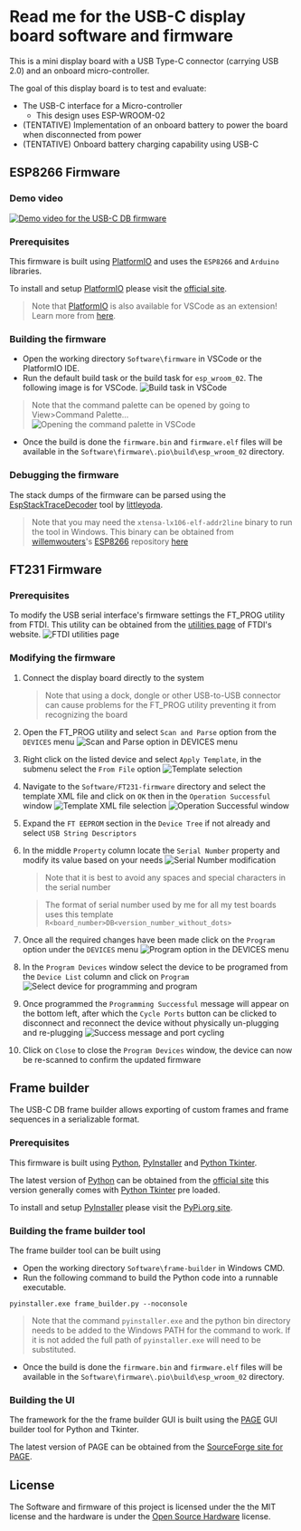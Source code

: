 # Read me for the USB-C display board software and firmware
This is a mini display board with a USB Type-C connector (carrying USB 2.0) and an onboard micro-controller.

The goal of this display board is to test and evaluate:
* The USB-C interface for a Micro-controller
    * This design uses ESP-WROOM-02
* (TENTATIVE) Implementation of an onboard battery to power the board when disconnected from power
* (TENTATIVE) Onboard battery charging capability using USB-C

## ESP8266 Firmware
### Demo video
[![Demo video for the USB-C DB firmware](https://img.youtube.com/vi/l0tGIR3diLk/0.jpg)](https://www.youtube.com/watch?v=l0tGIR3diLk)

### Prerequisites
This firmware is built using [PlatformIO](https://platformio.org/) and uses the `ESP8266` and `Arduino` libraries.

To install and setup [PlatformIO](https://platformio.org/) please visit the [official site](https://platformio.org/install).
> Note that [PlatformIO](https://platformio.org/) is also available for VSCode as an extension! Learn more from [here](https://platformio.org/install/ide?install=vscode).

### Building the firmware
* Open the working directory `Software\firmware` in VSCode or the PlatformIO IDE.
* Run the default build task or the build task for `esp_wroom_02`. The following image is for VSCode.
![Build task in VSCode](./firmware/resources/PlatformIO-Build-VSCode.png)
> Note that the command palette can be opened by going to View>Command Palette...
> ![Opening the command palette in VSCode](./firmware/resources/VSCode-cmd-palette.png)

* Once the build is done the `firmware.bin` and `firmware.elf` files will be available in the `Software\firmware\.pio\build\esp_wroom_02` directory.

### Debugging the firmware
The stack dumps of the firmware can be parsed using the [EspStackTraceDecoder](https://github.com/littleyoda/EspStackTraceDecoder) tool by [littleyoda](https://github.com/littleyoda).
> Note that you may need the `xtensa-lx106-elf-addr2line` binary to run the tool in Windows. This binary can be obtained from [willemwouters](https://github.com/willemwouters)'s [ESP8266](https://github.com/willemwouters/ESP8266) repository [here](https://github.com/willemwouters/ESP8266/tree/master/gcc/xtensa-lx106-elf_c%2B%2B)

## FT231 Firmware
### Prerequisites
To modify the USB serial interface's firmware settings the FT_PROG utility from FTDI. This utility can be obtained from the [utilities page](https://ftdichip.com/utilities/) of FTDI's website.
![FTDI utilities page](./FT231-firmware/resources/FTDI_util_site_marked.png)

### Modifying the firmware
1. Connect the display board directly to the system
    > Note that using a dock, dongle or other USB-to-USB connector can cause problems for the FT_PROG utility preventing it from recognizing the board
2. Open the FT_PROG utility and select `Scan and Parse` option from the `DEVICES` menu
    ![Scan and Parse option in DEVICES menu](./FT231-firmware/resources/FT_prog_scan_mark.png)
3. Right click on the listed device and select `Apply Template`, in the submenu select the `From File` option
    ![Template selection](./FT231-firmware/resources/FT_prog_template_sel_mark.png)
4. Navigate to the `Software/FT231-firmware` directory and select the template XML file and click on `OK` then in the `Operation Successful` window
    ![Template XML file selection](./FT231-firmware/resources/FT_prog_template_file_sel_mark.png)
    ![Operation Successful window](./FT231-firmware/resources/FT_prog_template_file_sel_ack.png)
5. Expand the `FT EEPROM` section in the `Device Tree` if not already and select `USB String Descriptors`
6. In the middle `Property` column locate the `Serial Number` property and modify its value based on your needs
    ![Serial Number modification](./FT231-firmware/resources/FT_prog_update_serial_mark.png)
    > Note that it is best to avoid any spaces and special characters in the serial number

    > The format of serial number used by me for all my test boards uses this template `R<board_number>DB<version_number_without_dots>`
7. Once all the required changes have been made click on the `Program` option under the `DEVICES` menu
    ![Program option in the DEVICES menu](./FT231-firmware/resources/FT_prog_prog_mark.png)
8. In the `Program Devices` window select the device to be programed from the `Device List` column and click on `Program`
    ![Select device for programming and program](./FT231-firmware/resources/FT_prog_prog_confirm_mark.png)
9. Once programmed the `Programming Successful` message will appear on the bottom left, after which the `Cycle Ports` button can be clicked to disconnect and reconnect the device without physically un-plugging and re-plugging
    ![Success message and port cycling](./FT231-firmware/resources/FT_prog_cycle_port_mark.png)
10. Click on `Close` to close the `Program Devices` window, the device can now be re-scanned to confirm the updated firmware

## Frame builder
The USB-C DB frame builder allows exporting of custom frames and frame sequences in a serializable format.

### Prerequisites
This firmware is built using [Python](https://www.python.org), [PyInstaller](https://pyinstaller.org/en/stable/) and [Python Tkinter](https://docs.python.org/3/library/tkinter.html).

The latest version of [Python](https://www.python.org) can be obtained from the [official site](https://www.python.org/downloads/) this version generally comes with [Python Tkinter](https://docs.python.org/3/library/tkinter.html) pre loaded.

To install and setup [PyInstaller](https://pyinstaller.org/en/stable/) please visit the [PyPi.org site](https://pypi.org/project/pyinstaller/).

### Building the frame builder tool
The frame builder tool can be built using 
* Open the working directory `Software\frame-builder` in Windows CMD.
* Run the following command to build the Python code into a runnable executable.
```CMD
pyinstaller.exe frame_builder.py --noconsole
```
> Note that the command `pyinstaller.exe` and the python bin directory needs to be added to the Windows PATH for the command to work. If it is not added the full path of `pyinstaller.exe` will need to be substituted.
* Once the build is done the `firmware.bin` and `firmware.elf` files will be available in the `Software\firmware\.pio\build\esp_wroom_02` directory.

### Building the UI
The framework for the the frame builder GUI is built using the [PAGE](https://page.sourceforge.net/) GUI builder tool for Python and Tkinter.

The latest version of PAGE can be obtained from the [SourceForge site for PAGE](https://sourceforge.net/projects/page/).

## License
The Software and firmware of this project is licensed under the the MIT license and the hardware is under the [Open Source Hardware](https://www.oshwa.org/definition/) license.
